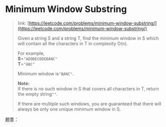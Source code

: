# Minimum Window Substring

> link: [https://leetcode.com/problems/minimum-window-substring/](https://leetcode.com/problems/minimum-window-substring/)
>
> Given a string S and a string T, find the minimum window in S which will contain all the characters in T in complexity O\(n\).
>
> For example,  
> **S**=`"ADOBECODEBANC"`  
> **T**=`"ABC"`
>
> Minimum window is`"BANC"`.
>
> **Note:**  
> If there is no such window in S that covers all characters in T, return the empty string`""`.
>
> If there are multiple such windows, you are guaranteed that there will always be only one unique minimum window in S.

题意：

